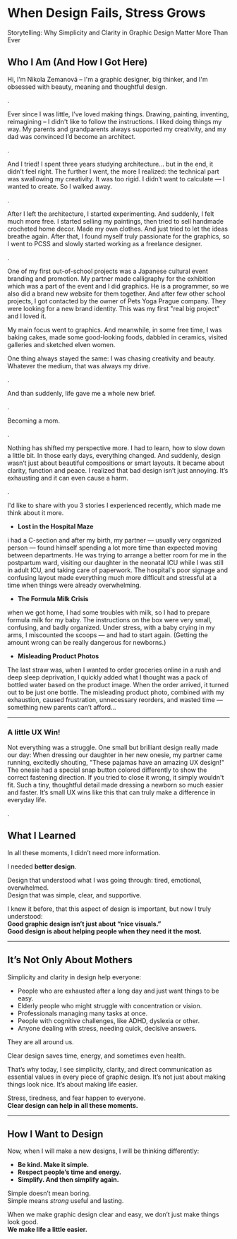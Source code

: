 # When Design Fails, Stress Grows
Storytelling: Why Simplicity and Clarity in Graphic Design Matter More Than Ever

## Who I Am (And How I Got Here)

Hi, I’m Nikola Zemanová – I'm a graphic designer, big thinker, and I'm obsessed with beauty, meaning and thoughtful design.

. 

Ever since I was little, I’ve loved making things. Drawing, painting, inventing, reimagining – I didn't like to follow the instructions. I liked doing things my way. My parents and grandparents always supported my creativity, and my dad was convinced I’d become an architect.

.

And I tried! I spent three years studying architecture… but in the end, it didn’t feel right. The further I went, the more I realized: the technical part was swallowing my creativity. It was too rigid. I didn’t want to calculate — I wanted to create. So I walked away.

.

After I left the architecture, I started experimenting.
And suddenly, I felt much more free. I started selling my paintings, then tried to sell handmade crocheted home decor. Made my own clothes. And just tried to let the ideas breathe again. After that, I found myself truly passionate for the graphics, so I went to PCSS and slowly started working as a freelance designer.

.

One of my first out-of-school projects was a Japanese cultural event branding and promotion. My partner made calligraphy for the exhibition which was a part of the event and I did graphics. He is a programmer, so we also did a brand new website for them together. And after few other school projects, I got contacted by the owner of Pets Yoga Prague company. They were looking for a new brand identity. This was my first "real big project" and I loved it. 


My main focus went to graphics. And meanwhile, in some free time, I was baking cakes, made some good-looking foods, dabbled in ceramics, visited galleries and sketched elven women.

One thing always stayed the same:
I was chasing creativity and beauty. Whatever the medium, that was always my drive.

.

And than suddenly, life gave me a whole new brief.

.

Becoming a mom.

.

Nothing has shifted my perspective more. I had to learn, how to slow down a little bit. In those early days, everything changed. 
And suddenly, design wasn’t just about beautiful compositions or smart layouts. It became about clarity, function and peace.
I realized that bad design isn’t just annoying. It’s exhausting and it can even cause a harm. 

.

I'd like to share with you 3 stories I experienced recently, which made me think about it more.


- **Lost in the Hospital Maze**

i had a C-section and after my birth, my partner — usually very organized person — found himself spending a lot more time than expected moving between departments. He was trying to arrange a better room for me in the postpartum ward, visiting our daughter in the neonatal ICU while I was still in adult ICU, and taking care of paperwork.
The hospital's poor signage and confusing layout made everything much more difficult and stressful at a time when things were already overwhelming.


- **The Formula Milk Crisis**

when we got home, I had some troubles with milk, so I had to prepare formula milk for my baby. 
The instructions on the box were very small, confusing, and badly organized.
Under stress, with a baby crying in my arms, I miscounted the scoops — and had to start again.
(Getting the amount wrong can be really dangerous for newborns.)

- **Misleading Product Photos**

The last straw was, when I wanted to order groceries online in a rush and deep sleep deprivation, I quickly added what I thought was a pack of bottled water based on the product image.
When the order arrived, it turned out to be just one bottle.
The misleading product photo, combined with my exhaustion, caused frustration, unnecessary reorders, and wasted time — something new parents can’t afford...

---

### **A little UX Win!**

Not everything was a struggle.
One small but brilliant design really made our day:
When dressing our daughter in her new onesie, my partner came running, excitedly shouting, "These pajamas have an amazing UX design!"
The onesie had a special snap button colored differently to show the correct fastening direction.
If you tried to close it wrong, it simply wouldn't fit.
Such a tiny, thoughtful detail made dressing a newborn so much easier and faster.
It’s small UX wins like this that can truly make a difference in everyday life.

.

## What I Learned

In all these moments, I didn’t need more information.

I needed **better design**.

Design that understood what I was going through: tired, emotional, overwhelmed.  
Design that was simple, clear, and supportive.

I knew it before, that this aspect of design is important, but now I truly understood:  
**Good graphic design isn’t just about “nice visuals.”**  
**Good design is about helping people when they need it the most.**

---

## It’s Not Only About Mothers

Simplicity and clarity in design help everyone:

- People who are exhausted after a long day and just want things to be easy.
- Elderly people who might struggle with concentration or vision.
- Professionals managing many tasks at once.
- People with cognitive challenges, like ADHD, dyslexia or other.
- Anyone dealing with stress, needing quick, decisive answers.

They are all around us.

Clear design saves time, energy, and sometimes even health.

That’s why today, I see simplicity, clarity, and direct communication as essential values in every piece of graphic design.
It’s not just about making things look nice. It’s about making life easier.

Stress, tiredness, and fear happen to everyone.  
**Clear design can help in all these moments.**

---

## How I Want to Design

Now, when I will make a new designs, I will be thinking differently:

- **Be kind. Make it simple.**
- **Respect people’s time and energy.**
- **Simplify. And then simplify again.**

Simple doesn’t mean boring.  
Simple means *strong* useful and lasting.

When we make graphic design clear and easy, we don’t just make things look good.  
**We make life a little easier.**
